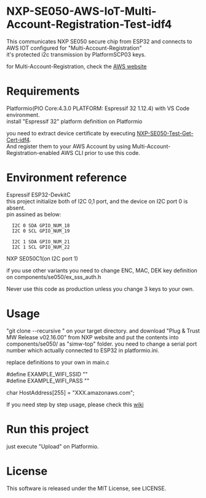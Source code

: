 # NXP-SE050-AWS-IoT-Multi-Account-Registration-Test-idf4

This communicates NXP SE050 secure chip from ESP32 and connects to AWS IOT configured for "Multi-Account-Registration"    
it's protected i2c transmission by PlatformSCP03 keys.  

for Multi-Account-Registration, check the [AWS website](https://pages.awscloud.com/iot-core-early-registration.html)  

# Requirements

Platformio(PIO Core:4.3.0 PLATFORM: Espressif 32 1.12.4) with VS Code environment.  
install "Espressif 32" platform definition on Platformio  

you need to extract device certificate by executing [NXP-SE050-Test-Get-Cert-idf4](https://github.com/kmwebnet/NXP-SE050-Test-Get-Cert-idf4).    
And register them to your AWS Account by using Multi-Account-Registration-enabled AWS CLI prior to use this code.       

# Environment reference
  
  Espressif ESP32-DevkitC  
  this project initialize both of I2C 0,1 port, and the device on I2C port 0 is absent.  
  pin assined as below:  


      I2C 0 SDA GPIO_NUM_18
      I2C 0 SCL GPIO_NUM_19

      I2C 1 SDA GPIO_NUM_21
      I2C 1 SCL GPIO_NUM_22
          
  NXP SE050C1(on I2C port 1)  

  if you use other variants you need to change ENC, MAC, DEK key definition on components/se050/ex_sss_auth.h     

  Never use this code as production unless you change 3 keys to your own.  

# Usage

"git clone --recursive " on your target directory. and download "Plug & Trust MW Release v02.16.00" from NXP website and put the contents into components/se050/ as "simw-top" folder. you need to change a serial port number which actually connected to ESP32 in platformio.ini.

replace definitions to your own in main.c

#define EXAMPLE_WIFI_SSID ""  
#define EXAMPLE_WIFI_PASS ""  

char HostAddress[255] = "XXX.amazonaws.com";    

If you need step by step usage, please check this [wiki](https://github.com/kmwebnet/NXP-SE050-AWS-IoT-Multi-Account-Registration-Test-idf4/wiki/How-to-make-this-test-work)  

# Run this project

just execute "Upload" on Platformio.   

# License

This software is released under the MIT License, see LICENSE.  

